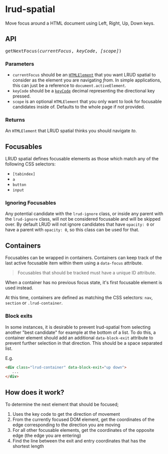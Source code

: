 # lrud-spatial

Move focus around a HTML document using Left, Right, Up, Down keys.

## API
<pre>
getNextFocus(<i>currentFocus</i>, <i>keyCode</i>, <i>[scope]</i>)
</pre>

### Parameters
* `currentFocus` should be an
[`HTMLElement`](https://developer.mozilla.org/en-US/docs/Web/API/HTMLElement)
that you want LRUD spatial to consider as the element you are navigating _from_.
In simple applications, this can just be a reference to `document.activeElement`.
* `keyCode` should be a
[`keyCode`](https://developer.mozilla.org/en-US/docs/Web/API/KeyboardEvent/keyCode)
decimal representing the directional key pressed.
* `scope` is an optional `HTMLElement` that you only want to look for focusable candidates inside of. Defaults to the whole page if not provided.

### Returns
An `HTMLElement` that LRUD spatial thinks you should
navigate _to_.

## Focusables
LRUD spatial defines focusable elements as those which match any of the
following CSS selectors:
* `[tabindex]`
* `a`
* `button`
* `input`

### Ignoring Focusables
Any potential candidate with the `lrud-ignore` class, or inside any parent with the `lrud-ignore` class, will not be considered focusable and will be skipped over. By default LRUD will not ignore candidates that have `opacity: 0` or have a parent with `opacity: 0`, so this class can be used for that.

## Containers
Focusables can be wrapped in containers. Containers can keep track of the last
active focusable item within them using a `data-focus` attribute.

> Focusables that should be tracked must have a unique ID attribute.

When a container has no previous focus state, it's first focusable element is
used instead.

At this time, containers are defined as matching the CSS selectors:
`nav`, `section` or `.lrud-container`.

### Block exits
In some instances, it is desirable to prevent lrud-spatial from selecting another 
"best candidate" for example at the bottom of a list. To do this, a container element 
should add an additional `data-block-exit` attribute to prevent further selection in 
that direction. This should be a space separated list.

E.g. 
```html
<div class="lrud-container" data-block-exit="up down">
   ...
</div>
```

## How does it work?
To determine the next element that should be focused;

1. Uses the key code to get the direction of movement
2. From the currently focused DOM element, get the coordinates of the edge
   corresponding to the direction you are moving
3. For all other focusable elements, get the coordinates of the opposite edge
   (the edge you are entering)
4. Find the line between the exit and entry coordinates that has the shortest
   length
